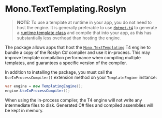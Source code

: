
# Mono.TextTemplating.Roslyn

> **NOTE:** To use a template at runtime in your app, you do not need to host the engine. It is generally preferable to use [`dotnet-t4`](https://www.nuget.org/packages/dotnet-t4) to generate a [runtime template class](https://learn.microsoft.com/en-us/visualstudio/modeling/run-time-text-generation-with-t4-text-templates?view=vs-2022&tabs=csharp) and compile that into your app, as this has substantially less overhead than hosting the engine.

The package allows apps that host the [`Mono.TextTemplating`](https://www.nuget.org/packages/Mono.TextTemplating) T4 engine to bundle a copy of the Roslyn C# compiler and use it in-process. This may improve template compilation performance when compiling multiple templates, and guarantees a specific version of the compiler.

In addition to installing the package, you must call the `UseInProcessCompiler()` extension method on your `TemplateEngine` instance:

```csharp
var engine = new TemplatingEngine();
engine.UseInProcessCompiler();
```

When using the in-process compiler, the T4 engine will not write any intermediate files to disk. Generated C# files and compiled assemblies will be kept in memory.
